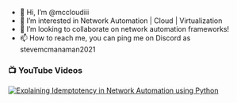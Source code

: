 - 👋 Hi, I’m @mccloudiii
- 👀 I’m interested in Network Automation | Cloud | Virtualization
- 💞️ I’m looking to collaborate on network automation frameworks!
- 📫 How to reach me, you can ping me on Discord as stevemcmanaman2021


### 📺 YouTube Videos

<!-- BEGIN YOUTUBE-CARDS -->
[![Explaining Idemptotency in Network Automation using Python](https://img.youtube.com/vi/PJA181jmVpM/0.jpg)](https://youtu.be/PJA181jmVpM)

<!-- END YOUTUBE-CARDS -->
#
<!---
mccloudiii/mccloudiii is a ✨ special ✨ repository because its `README.md` (this file) appears on your GitHub profile.
You can click the Preview link to take a look at your changes.
--->
